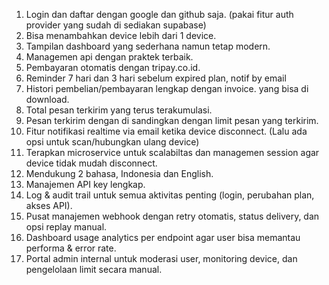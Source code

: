 1. Login dan daftar dengan google dan github saja. (pakai fitur auth provider yang sudah di sediakan supabase)
2. Bisa menambahkan device lebih dari 1 device.
3. Tampilan dashboard yang sederhana namun tetap modern.
4. Managemen api dengan praktek terbaik.
5. Pembayaran otomatis dengan tripay.co.id.
6. Reminder 7 hari dan 3 hari sebelum expired plan, notif by email
7. Histori pembelian/pembayaran lengkap dengan invoice. yang bisa di download.
8. Total pesan terkirim yang terus terakumulasi.
9. Pesan terkirim dengan di sandingkan dengan limit pesan yang terkirim.
10. Fitur notifikasi realtime via email ketika device disconnect. (Lalu ada opsi untuk scan/hubungkan ulang device)
11. Terapkan microservice untuk scalabiltas dan managemen session agar device tidak mudah disconnect.
12. Mendukung 2 bahasa, Indonesia dan English.
13. Manajemen API key lengkap.
14. Log & audit trail untuk semua aktivitas penting (login, perubahan plan, akses API).
15. Pusat manajemen webhook dengan retry otomatis, status delivery, dan opsi replay manual.
16. Dashboard usage analytics per endpoint agar user bisa memantau performa & error rate.
17. Portal admin internal untuk moderasi user, monitoring device, dan pengelolaan limit secara manual.

